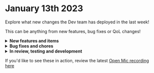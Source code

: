# January 13th 2023

Explore what new changes the Dev team has deployed in the last week!

This can be anything from new features, bug fixes or QoL changes!

<details>

<summary><strong>New features and items</strong></summary>

* Discord integration
* Workflow tags
* Add a core action to query DNS
* Add a polling sensor for HaloPSA to allow users to trigger workflows on ticket events
* Added a jinja filter to wrap long text

</details>

<details>

<summary><strong>Bug fixes and chores</strong></summary>

* Fixed an issue with duo pagination
* Removed automatic redirects on embedded forms to fix an issue with permissions
* Fixed a bug with fields marked as secrets in the workflow editor preventing submission of those values
* Increased default max workflow timeout to 30 days
* Add an optional custom timeout to SQL integration requests
* Fixed a bug where request headers that were integers were not being stringified
* Added code to automatically retry and attempt to reconcile proxy errors for Microsoft EXO for cmdlet proxy issues
* Fixed a bug with org mapping in Duo integration
* Fixed a bug where the workflow editor would sometimes show the “You have unsaved changes” message when there were no changes
* Added handling to the Database integration for cases where a cursor was not returned or the cursor results were empty
* Fixed a problem with “With Items” and sub-workflows sometimes causing high database load
* Bugfix for Publish Results As not working as expected
* Improved error messages for Microsoft Graph errors
* Fixed a bug where Form conditionals pointing to multi-select fields break on re-save

</details>

<details>

<summary><strong>In review, testing and development</strong></summary>

* Crowdstrike falcon integration - code complete and reviewed, waiting on actions
* Sonicwall NSM integration - code complete and reviewed, waiting on sonicwall to add API keys to their UI
* Marketplace improvements - code complete, waiting on additional review and testing
* Add Rewst actions to List User Invites, List Users, List Forms, and Delete User
* Replace backend for cloning and syncing to fix bugs and pave the way for Crate
* Fix a bug where users are sometimes shown a blank screen with `check.state` as the only content on login

</details>

If you'd like to see these in action, review the latest [Open Mic recording here](../roc-open-mics/january-13th-2023-form-management-asset-management-and-tag-management.md)
